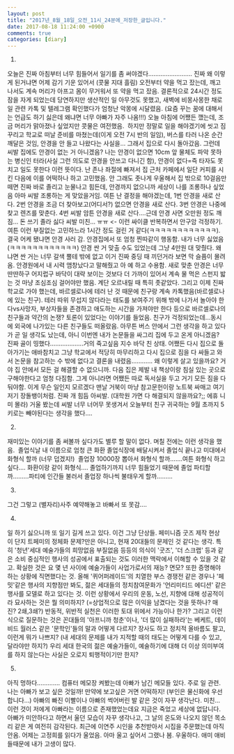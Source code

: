 ```yaml
---
layout: post
title: "2017년_8월_18일_오전_11시_24분에_저장한_글입니다."
date: 2017-08-18 11:24:00 +0900
comments: true 
categories: [diary] 
---
```

1.
오늘은 진짜 아침부터 너무 힘들어서 일기를 좀 써야겠다.........................
진짜 왜 이렇게 된거냐면 어제 감기 기운 있어서 (콧물 지대 흘림) 오전부터 약을 먹고 잤는데, 깨고 나서도 계속 머리가 아프고 몸이 무거워서 또 약을 먹고 잤음.
결론적으로 24시간 정도 잠을 자게 되었는데 당연하지만 생산적인 일 아무것도 못했고, 새벽에 비몽사몽한 채로 일 관련 카톡 및 텔레그램 확인했다가 엄청난 악몽에 시달렸음. (요즘 꾸는 꿈에 대해서는 언급도 하기 싫은데 왜냐면 너무 아빠가 자주 나옴!!!) 오늘 아침에 어쨌든 깼는데, 조금 머리가 맑아졌나 싶었지만 콧물은 여전했음. 
하지만 정말로 일을 해야겠기에 씻고 짐 꾸리고 학교로 떠날 준비를 마쳤는데(이게 오전 7시 반의 일임), 버스를 타러 나온 순간 깨달은 것임, 안경을 안 들고 나왔다는 사실을...
그래서 집으로 다시 돌아갔음. 그런데 씨발 집에도 안경이 없는 거 아니겠음? 나는 안경이 없으면 10cm 앞 물체도 파악 못하는 병신인 터라(사실 그런 의도로 안경을 안쓰고 다니긴 함), 안경이 없다=즉 타자도 못치고 일도 못한다 이런 뜻이다. 난 존나 좌절에 빠져서 집 근처 카페에서 일단 커피를 시킨 다음에 이를 어떡하나 하고 고민했음. 안 그래도 좃나게 우울해서 집 밖으로 10걸음만 떼면 진짜 바로 졸리고 눈물나고 힘든데, 안경까지 없으니까 세상이 나를 조롱하나 싶었음 아마 씨발 조롱하는 게 맞았을거임. 여튼 난 결정을 해야겠는데, 1번 안경을 새로 산다. 2번 안경을 조금 더 찾아보고(어디서?) 없으면 안경을 새로 산다. 3번 안경은 나중에 찾고 렌즈를 맞춘다. 4번 씨발 암튼 안경을 새로 산다....근데 안경 사면 오만원 정도 깨짐... 돈 쓰기 졸라 싫다 씨발 미친... ㅠㅠ <- 이런 싸이클 반복하면서 안구암 걱정하기. 
여튼 이런 부질없는 고민하느라 1시간 정도 걸린 거 같다(ㅋㅋㅋㅋㅋㅋㅋㅋㅋㅋㅋㅋ). 
결국 어케 됐냐면 안경 사러 감. 안경집에서 또 엄청 찐따같이 행동함. 내가 너무 싫었음(ㅋㅋㅋㅋㅋㅋㅋㅋㅋㅋㅋㅋ) 안경 싼 거 맞출 수도 있었는데 그냥 4만원 대 맞췄다. 왜냐면 싼 거는 너무 갈색 뿔테 밖에 없고 이거 진짜 중딩 때 끼던거라 보면 막 슬픔이 몰려옴. 안경원에서 내 시력 앰창났다고 말해줬고 아 예 하고 수용함. 새로 맞춘 안경은 너무 딴딴하구 어지럽구 바닥이 대략 보이는 것보다 더 가까이 있어서 계속 물 먹은 스펀지 밟는 것 마냥 조심조심 걸어야만 했음. 계단 오르내릴 때 특히 좃같았다.
그리고 이제 진짜 학교로 가야 했는데, 바르셀로나에 테러 난 것 때문에 친구랑 계속 카톡했음(바르셀로나에 있는 친구). 테러 따위 무섭지 않다라는 태도를 보여주기 위해 밖에 나가서 놀아야 한다vs사망자, 부상자들을 존경하고 애도하는 시간을 가져야만 한다 등으로 바르셀로나의 친구들과 약간의 논쟁? 토론이 있었다는 이야기를 들었음. 친구가 걱정되었는데...동시에 외국에 나가있는 다른 친구들도 떠올랐음. 아무튼 버스 안에서 그런 생각을 하고 있다가 곧 일 생각도 났는데, 아니 이번엔 내가 논문들을 싸그리 집에 두고 온게 아니겠음? 진짜 골이 띵했다...................거의 죽고싶음 지수 바닥 친 상태. 어쨌든 다시 집으로 돌아가기는 애바참치고 그냥 학교에서 적당히 마무리하고 다시 집으로 짐을 다 싸들고 와서 논문을 참고하는 수 밖에 없다고 결론을 내렸음............
왜 이렇게 살고 있을까요? 거야 집 안에서 모든 걸 해결할 수 없으니까. 다음 집은 제발 내 책상이랑 침실 있는 곳으로 구해야한다고 엄청 다짐함.
그게 아니라면 어쨌든 따로 독서실을 두고 거기 모든 짐을 다 둬야함. 이게 무슨 일인지 모르겠다 맨날 거북이 마냥 참고문헌이랑 노트북 싸매고 여기저기 장돌뱅이처럼.
진짜 개 힘듬 아씨발. (대학원 가면 다 해결되지 않을까요?;; 에휴 니미 몰라)
거울 봤는데 씨발 너무 너어무 못생겨서 오늘부터 친구 귀국하는 9월 초까지 5키로는 빼야된다는 생각을 했다....

2.
재미있는 이야기를 좀 써볼까 싶다가도 별루 할 말이 없다. 며칠 전에는 이런 생각을 했음. 
졸업식날 내 이름으로 엄청 큰 화환 졸업식장에 배달시켜서 졸업식 끝나고 미대에서 화형식 할까 (너무 덥겠지!) 
졸업장 10000장 뽑아서 화형식 할까.......여튼 화형식 하고싶다.... 화환이랑 같이 화형식....
졸업하기까지 너무 힘들었기 때문에 졸업 파티할까.........파티에 인간들 불러서 졸업장 하나씩 불태우게 할까.........

3.
그건 그렇고 (별자리)사주 예약해놓고 바빠서 또 못감....

4.
일 하기 싫으니까 또 일기 길게 쓰고 있다. 이건 그냥 단상들.
페미니즘 굿즈 제작 현상이 단지 트페미의 정체화 문제?만은 아니고, 현재 20대들의 문제인 것 같다는 생각. 특히 '청년'세대 예술가들의 희망없음 부질없음 등등의 의식이 '굿즈', '더 스크랩' 등과 같은 소비 중심적인 행사의 성공에서 표출되는 것도 이러한 맥락에서 이해할 수 있을 것 같고. 확실한 것은 요 몇 년 사이에 예술가들이 사업가로서의 재능? 면모? 또한 증명해야 하는 상황에 직면했다는 것. 올해 '퀴어퍼레이드'의 치열한 부스 경쟁전 같은 경우나 '페밋'같은 행사의 지향점만 봐도, 젊은 세대들의 정치참여문화가 '언리미티드 에디션' 같은 행사를 모델로 하고 있다는 것. 이런 상황에서 우리의 운동, 노선, 지향에 대해 성공적이라 묘사하는 것은 뭘 의미하지? (=상업적으로 많은 이익을 남겼다는 것을 뜻하나? 매진? 2쇄,3쇄?) 반동적, 위반적 실천은 이러한 토대 위에서 가능이나 한가? 그리고 이런 식으로 질문하는 것은 꼰대들의 '아프니까 청춘'이나, '더 많이 실패하라'는 베케트, 데이비드 월러스 같은 '문학인'들의 말과 어떻게 다르지? 장사도 하고 정치적 올바름도 팔고, 이런게 뭐가 나쁘지? (내 세대의 문제를 내가 지적할 때의 태도는 어떻게 다를 수 있고, 달라야만 하지?) 우리 세대 한국의 젊은 예술가들이, 예술하기에 대해 더 이상 의미부여를 하지 않는다는 사실은 오로지 퇴행적이기만 한지? 

5.
아직 멍하다.............
컴퓨터 메모장 켜봤는데 아빠가 남긴 메모들 있다. 주로 일 관련.
나는 아빠가 보고 싶은 것일까! 만약에 보고싶은 거면 어떡하지! (부인은 물신화에 우선합니다...)
아빠의 빠진 이빨이나 아빠의 썩어버린 발 같은 것이 자꾸 생각난다. 미친...
이런 것이 저에게 아빠라는 이름으로 존재했었는데요 지금은 죽었고 세상에 없답니다. 
아빠가 미안하다고 하면서 울던 모습이 자꾸 생각나고, 그 날의 온도와 나오지 않던 목소리 같은 게 여전히 감각된다.
최근에 이연주 시인을 추천받아서 시집을 주문했는데 아직 안옴. 어제는 고정희를 읽다가 울었음. 아마 울고 싶어서 그랬나 봄.
우울하다. 애미 애비들때문에 내가 고생이 많다. 


